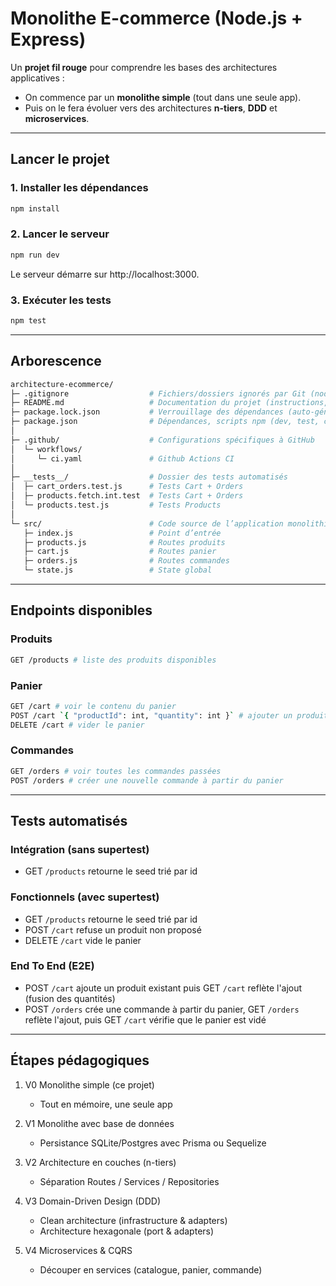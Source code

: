 # Monolithe E-commerce (Node.js + Express)

Un **projet fil rouge** pour comprendre les bases des architectures applicatives :

- On commence par un **monolithe simple** (tout dans une seule app).
- Puis on le fera évoluer vers des architectures **n-tiers**, **DDD** et **microservices**.

---

## Lancer le projet

### 1. Installer les dépendances

```bash
npm install
```

### 2. Lancer le serveur

```bash
npm run dev
```

Le serveur démarre sur http://localhost:3000.

### 3. Exécuter les tests

```bash
npm test
```

---

## Arborescence

```bash
architecture-ecommerce/
├─ .gitignore                  # Fichiers/dossiers ignorés par Git (node_modules, coverage, etc.)
├─ README.md                   # Documentation du projet (instructions, endpoints, etc.)
├─ package.lock.json           # Verrouillage des dépendances (auto-généré par npm)
├─ package.json                # Dépendances, scripts npm (dev, test, coverage, etc.)
│
├─ .github/                    # Configurations spécifiques à GitHub
│  └─ workflows/
│     └─ ci.yaml               # Github Actions CI
│
├─ __tests__/                  # Dossier des tests automatisés
│  ├─ cart_orders.test.js      # Tests Cart + Orders
│  ├─ products.fetch.int.test  # Tests Cart + Orders
│  └─ products.test.js         # Tests Products
│
└─ src/                        # Code source de l’application monolithique
   ├─ index.js                 # Point d’entrée
   ├─ products.js              # Routes produits
   ├─ cart.js                  # Routes panier
   ├─ orders.js                # Routes commandes
   └─ state.js                 # State global
```

---

## Endpoints disponibles

### Produits

```bash
GET /products # liste des produits disponibles
```

### Panier

```bash
GET /cart # voir le contenu du panier
POST /cart `{ "productId": int, "quantity": int }` # ajouter un produit
DELETE /cart # vider le panier
```

### Commandes

```bash
GET /orders # voir toutes les commandes passées
POST /orders # créer une nouvelle commande à partir du panier
```

---

## Tests automatisés

### Intégration (sans supertest)

- GET `/products` retourne le seed trié par id

### Fonctionnels (avec supertest)

- GET `/products` retourne le seed trié par id
- POST `/cart` refuse un produit non proposé
- DELETE `/cart` vide le panier

### End To End (E2E)

- POST `/cart` ajoute un produit existant puis GET `/cart` reflète l'ajout (fusion des quantités)
- POST `/orders` crée une commande à partir du panier, GET `/orders` reflète l'ajout, puis GET `/cart` vérifie que le panier est vidé

---

## Étapes pédagogiques

1. V0 Monolithe simple (ce projet)

   - Tout en mémoire, une seule app

2. V1 Monolithe avec base de données

   - Persistance SQLite/Postgres avec Prisma ou Sequelize

3. V2 Architecture en couches (n-tiers)

   - Séparation Routes / Services / Repositories

4. V3 Domain-Driven Design (DDD)

   - Clean architecture (infrastructure & adapters)
   - Architecture hexagonale (port & adapters)

5. V4 Microservices & CQRS
   - Découper en services (catalogue, panier, commande)
